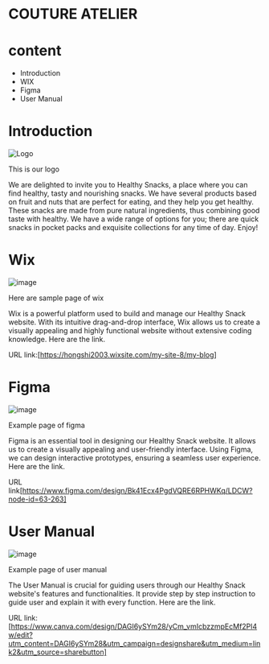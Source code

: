 # COUTURE ATELIER
<h1>content</h1> 
 <ul>
  <li>Introduction</li>
  <li>WIX</li>
  <li>Figma</li>
  <li>User Manual</li>
  </ul>

# Introduction
![Logo](https://github.com/Jiazhen222/Healthy-Snack/assets/173336505/f967d01b-2696-46b4-87bc-068419612089) 

This is our logo

We are delighted to invite you to Healthy Snacks, a place where you can find healthy, tasty and nourishing snacks. We have several products based on fruit and nuts that are perfect for eating, and they help you get healthy. These snacks are made from pure natural ingredients, thus combining good taste with healthy. We have a wide range of options for you; there are quick snacks in pocket packs and exquisite collections for any time of day. Enjoy!

# Wix
![image](https://github.com/Jiazhen222/Healthy-Snack/assets/173336505/d8506916-1fb4-42db-bd00-14720aed67ef)

Here are sample page of wix

Wix is a powerful platform used to build and manage our Healthy Snack website. With its intuitive drag-and-drop interface, Wix allows us to create a visually appealing and highly functional website without extensive coding knowledge. Here are the link.

URL link:[https://hongshi2003.wixsite.com/my-site-8/my-blog]


# Figma

![image](https://github.com/Jiazhen222/snack/assets/173336505/d2c9c87c-a0a5-4c6e-bc27-b49ade3a51c3)

Example page of figma

Figma is an essential tool in designing our Healthy Snack website. It allows us to create a visually appealing and user-friendly interface. Using Figma, we can design interactive prototypes, ensuring a seamless user experience. Here are the link.

URL link[https://www.figma.com/design/Bk41Ecx4PgdVQRE6RPHWKq/LDCW?node-id=63-263]

# User Manual

![image](https://github.com/Jiazhen222/snack/assets/173336505/6433375c-8368-4903-8dd5-3320e3b1d4d4)

Example page of user manual

The User Manual is crucial for guiding users through our Healthy Snack website's features and functionalities. It provide step by step instruction to guide user and explain it with every function. Here are the link.

URL link:[https://www.canva.com/design/DAGI6ySYm28/yCm_vmIcbzzmpEcMf2Pl4w/edit?utm_content=DAGI6ySYm28&utm_campaign=designshare&utm_medium=link2&utm_source=sharebutton]
